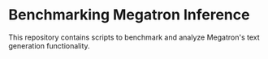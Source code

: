 # Benchmarking Megatron Inference

This repository contains scripts to benchmark and analyze Megatron's text
generation functionality.
